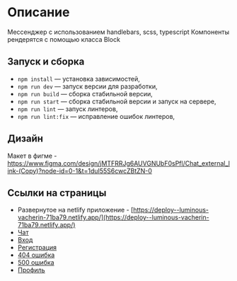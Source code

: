 # Описание 
Мессенджер с использованием handlebars, scss, typescript
Компоненты рендерятся с помощью класса Block

## Запуск и сборка 

- `npm install` — установка зависимостей,
- `npm run dev` — запуск версии для разработки,
- `npm run build` — сборка стабильной версии,
- `npm run start` — сборка стабильной версии и запуск на сервере,
- `npm run lint` — запуск линтеров,
- `npm run lint:fix` — исправление ошибок линтеров,
  
## Дизайн
Макет в фигме - https://www.figma.com/design/jMTFRRJg6AUVGNUbF0sPfl/Chat_external_link-(Copy)?node-id=0-1&t=1duI55S6cwcZBtZN-0

## Ссылки на страницы
- Развернутое на netlify приложение - [https://deploy--luminous-vacherin-71ba79.netlify.app/](https://deploy--luminous-vacherin-71ba79.netlify.app/)
- [Чат](https://deploy--luminous-vacherin-71ba79.netlify.app/messenger)
- [Вход](https://deploy--luminous-vacherin-71ba79.netlify.app/)
- [Регистрация](https://deploy--luminous-vacherin-71ba79.netlify.app/sign-up)
- [404 ошибка](https://deploy--luminous-vacherin-71ba79.netlify.app/error-client)
- [500 ошибка](https://deploy--luminous-vacherin-71ba79.netlify.app/error-server)
- [Профиль](https://deploy--luminous-vacherin-71ba79.netlify.app/settings)
